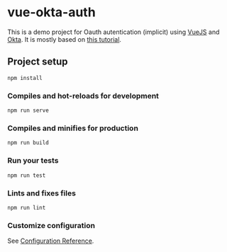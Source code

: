 # vue-okta-auth

This is a demo project for Oauth autentication (implicit) using [VueJS](https://vuejs.org/) and [Okta](https://www.okta.com). It is mostly based on [this tutorial](https://developer.okta.com/blog/2018/02/15/build-crud-app-vuejs-node).

## Project setup
```
npm install
```

### Compiles and hot-reloads for development
```
npm run serve
```

### Compiles and minifies for production
```
npm run build
```

### Run your tests
```
npm run test
```

### Lints and fixes files
```
npm run lint
```

### Customize configuration
See [Configuration Reference](https://cli.vuejs.org/config/).
